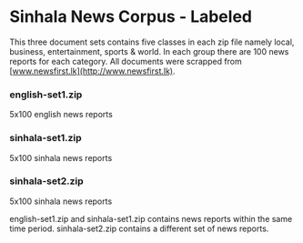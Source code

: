 # Sinhala News Corpus - Labeled

This three document sets contains five classes in each zip file namely local, business, entertainment, sports & world. In each group there are 100 news reports for each category. All documents were scrapped from [www.newsfirst.lk](http://www.newsfirst.lk).

### english-set1.zip
5x100 english news reports

### sinhala-set1.zip
5x100 sinhala news reports

### sinhala-set2.zip
5x100 sinhala news reports

english-set1.zip and sinhala-set1.zip contains news reports within the same time period. sinhala-set2.zip contains a different set of news reports.